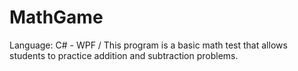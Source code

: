 # MathGame
Language: C# - WPF /  This program is a basic math test that allows students to practice addition and subtraction problems.
